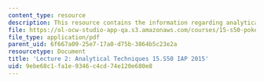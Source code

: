 ```yaml
---
content_type: resource
description: This resource contains the information regarding analytical techniques.
file: https://ol-ocw-studio-app-qa.s3.amazonaws.com/courses/15-s50-poker-theory-and-analytics-january-iap-2015/9ebe68c1fa1e9346c4cd74e120e680e8_MIT15_S50IAP15_L2_Analysis.pdf
file_type: application/pdf
parent_uid: 6f667a09-25e7-17a0-d75b-3864b5c23e2a
resourcetype: Document
title: 'Lecture 2: Analytical Techniques 15.S50 IAP 2015'
uid: 9ebe68c1-fa1e-9346-c4cd-74e120e680e8
---
```


